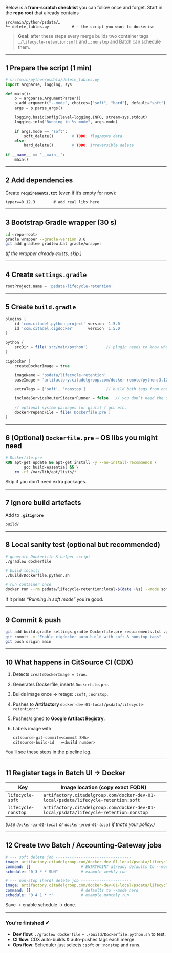 Below is a **from-scratch checklist** you can follow once and forget.
Start in the **repo root** that already contains

```
src/main/python/psdata/…
└─ delete_tables.py          # ← the script you want to dockerise
```

> **Goal**: after these steps every merge builds two container tags
> `…/lifecycle-retention:soft` and `…:nonstop` and Batch can schedule them.

---

## 1  Prepare the script (1 min)

```python
# src/main/python/psdata/delete_tables.py
import argparse, logging, sys

def main():
    p = argparse.ArgumentParser()
    p.add_argument("--mode", choices=["soft", "hard"], default="soft")
    args = p.parse_args()

    logging.basicConfig(level=logging.INFO, stream=sys.stdout)
    logging.info("Running in %s mode", args.mode)

    if args.mode == "soft":
        soft_delete()        # TODO: flag/move data
    else:
        hard_delete()        # TODO: irreversible delete

if __name__ == "__main__":
    main()
```

---

## 2  Add **dependencies**

Create **`requirements.txt`** (even if it’s empty for now):

```
typer==0.12.3        # add real libs here
```

---

## 3  Bootstrap Gradle wrapper (30 s)

```bash
cd <repo-root>
gradle wrapper --gradle-version 8.6
git add gradlew gradlew.bat gradle/wrapper
```

*(If the wrapper already exists, skip.)*

---

## 4  Create **`settings.gradle`**

```groovy
rootProject.name = 'psdata-lifecycle-retention'
```

---

## 5  Create **`build.gradle`**

```groovy
plugins {
    id 'com.citadel.python-project' version '1.5.0'
    id 'com.citadel.cigdocker'      version '1.5.0'
}

python {
    srcDir = file('src/main/python')        // plugin needs to know where code is
}

cigdocker {
    createDockerImage = true

    imageName = 'psdata/lifecycle-retention'
    baseImage = 'artifactory.citadelgroup.com/docker-remote/python:3.12-slim'

    extraTags = ['soft', 'nonstop']         // build both tags from one image

    includeServiceRouterSidecarRunner = false   // you don’t need the sidecar

    // optional system packages for gsutil / gcc etc.
    dockerPrependFile = file('Dockerfile.pre')
}
```

---

## 6  (Optional) **`Dockerfile.pre`** – OS libs you might need

```dockerfile
# Dockerfile.pre
RUN apt-get update && apt-get install -y --no-install-recommends \
        gcc build-essential && \
    rm -rf /var/lib/apt/lists/*
```

Skip if you don’t need extra packages.

---

## 7  Ignore build artefacts

Add to **`.gitignore`**

```
build/
```

---

## 8  Local sanity test (optional but recommended)

```bash
# generate Dockerfile & helper script
./gradlew dockerfile

# build locally
./build/Dockerfile.python.sh

# run container once
docker run --rm psdata/lifecycle-retention:local-$(date +%s) --mode soft --dry-run
```

If it prints *“Running in soft mode”* you’re good.

---

## 9  Commit & push

```bash
git add build.gradle settings.gradle Dockerfile.pre requirements.txt .gitignore
git commit -m "Enable cigdocker auto-build with soft & nonstop tags"
git push origin main
```

---

## 10  What happens in CitSource CI (CDX)

1. Detects `createDockerImage = true`.
2. Generates Dockerfile, inserts `Dockerfile.pre`.
3. Builds image once → retags: `:soft`, `:nonstop`.
4. Pushes to **Artifactory** `docker-dev-01-local/psdata/lifecycle-retention:*`
5. Pushes/signed to **Google Artifact Registry**.
6. Labels image with

   ```
   citsource-git-commit=<commit SHA>
   citsource-build-id   =<build number>
   ```

You’ll see these steps in the pipeline log.

---

## 11  Register tags in **Batch UI → Docker**

| Key                 | Image location (copy exact FQDN)                                                      |
| ------------------- | ------------------------------------------------------------------------------------- |
| `lifecycle-soft`    | `artifactory.citadelgroup.com/docker-dev-01-local/psdata/lifecycle-retention:soft`    |
| `lifecycle-nonstop` | `artifactory.citadelgroup.com/docker-dev-01-local/psdata/lifecycle-retention:nonstop` |

*(Use `docker-qa-01-local` or `docker-prod-01-local` if that’s your policy.)*

---

## 12  Create two Batch / Accounting-Gateway jobs

```yaml
# --- soft delete job ---------------------------------
image: artifactory.citadelgroup.com/docker-dev-01-local/psdata/lifecycle-retention:soft
command: []                      # ENTRYPOINT already defaults to --mode soft
schedule: "0 3 * * SUN"          # example weekly run

# --- non-stop (hard) delete job ----------------------
image: artifactory.citadelgroup.com/docker-dev-01-local/psdata/lifecycle-retention:nonstop
command: []                      # defaults to --mode hard
schedule: "0 4 1 * *"            # example monthly run
```

Save → enable schedule → done.

---

### You’re finished ✔︎

* **Dev flow**: `./gradlew dockerfile` + `./build/Dockerfile.python.sh` to test.
* **CI flow**: CDX auto-builds & auto-pushes tags each merge.
* **Ops flow**: Scheduler just selects `:soft` or `:nonstop` and runs.
